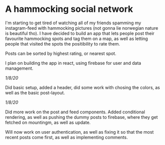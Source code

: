 <h1>A hammocking social network</h1>


I'm starting to get tired of watching all of my friends spamming my instagram-feed with hammocking pictures (not gonna lie norwegian nature is beautiful tho). I have decided to build an app that lets people post their favourite hammocking spots and tag them on a map, as well as letting people that visited the spots the positibility to rate them.

Posts can be sorted by highest rating, or nearest spot.

I plan on building the app in react, using firebase for user and data management.

<i>1/8/20</i>

Did basic setup, added a header, did some work with chosing the colors, as well as the basic post-layout.

<i>1/8/20</i>

Did more work on the post and feed components. Added conditional rendering, as well as pushing the dummy posts to firebase, where they get fetched on mountingm, as well as update. 

Will now work on user authentication, as well as fixing it so that the most recent posts come first, as well as implementing comments. 
